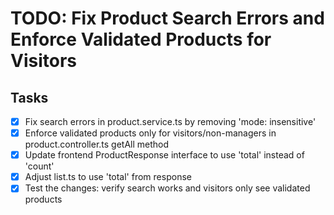 # TODO: Fix Product Search Errors and Enforce Validated Products for Visitors

## Tasks
- [x] Fix search errors in product.service.ts by removing 'mode: insensitive'
- [x] Enforce validated products only for visitors/non-managers in product.controller.ts getAll method
- [x] Update frontend ProductResponse interface to use 'total' instead of 'count'
- [x] Adjust list.ts to use 'total' from response
- [x] Test the changes: verify search works and visitors only see validated products
